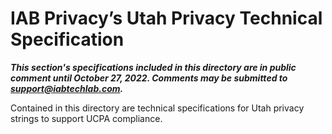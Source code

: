 # IAB Privacy’s Utah Privacy Technical Specification

<p><strong><em>This section's specifications included in this directory are in public comment until October 27, 2022. Comments may be submitted to </em></strong><a href="mailto:support@iabtechlab.com" target="_blank" rel="noopener"><strong><em>support@iabtechlab.com</em></strong></a><strong><em>.&nbsp;</em></strong></p>


Contained in this directory are technical specifications for Utah privacy strings to support UCPA compliance.
